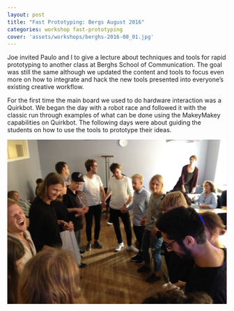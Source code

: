 ```yaml
---
layout: post
title: "Fast Prototyping: Bergs August 2016"
categories: workshop fast-prototyping
cover: 'assets/workshops/berghs-2016-08_01.jpg'
---
```


Joe invited Paulo and I to give a lecture about techniques and tools for rapid prototyping to another class at Berghs School of Communication. The goal was still the same although we updated the content and tools to focus even more on how to integrate and hack the new tools presented into everyone’s existing creative workflow.

For the first time the main board we used to do hardware interaction was a Quirkbot. We began the day with a robot race and followed it with the classic run through examples of what can be done using the MakeyMakey capabilities on Quirkbot. The following days were about guiding the students on how to use the tools to prototype their ideas.

![](/assets/workshops/berghs-2016-08_01.jpg)
